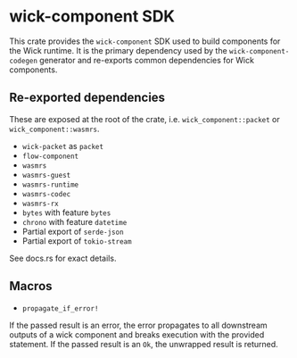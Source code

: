 # wick-component SDK

This crate provides the `wick-component` SDK used to build components for the Wick runtime. It is the primary dependency used by the `wick-component-codegen` generator and re-exports common dependencies for Wick components.


## Re-exported dependencies

These are exposed at the root of the crate, i.e. `wick_component::packet` or `wick_component::wasmrs`.

- `wick-packet` as `packet`
- `flow-component`
- `wasmrs`
- `wasmrs-guest`
- `wasmrs-runtime`
- `wasmrs-codec`
- `wasmrs-rx`
- `bytes` with feature `bytes`
- `chrono` with feature `datetime`
- Partial export of `serde-json`
- Partial export of `tokio-stream`

See docs.rs for exact details.

## Macros

- `propagate_if_error!`

If the passed result is an error, the error propagates to all downstream outputs of a wick component and breaks execution with the provided statement. If the passed result is an `Ok`, the unwrapped result is returned.


